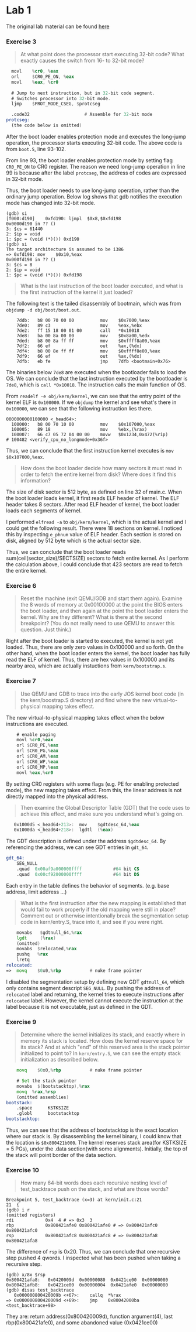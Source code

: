 # Lab 1

The original lab material can be found [here](http://cs492virt.kaist.ac.kr/lab1.html)

### Exercise 3
> At what point does the processor start executing 32-bit code? What exactly causes the switch from 16- to 32-bit mode?

```asm
  movl    %cr0, %eax
  orl     $CR0_PE_ON, %eax
  movl    %eax, %cr0
 
  # Jump to next instruction, but in 32-bit code segment.
  # Switches processor into 32-bit mode.
  ljmp    $PROT_MODE_CSEG, $protcseg

  .code32                     # Assemble for 32-bit mode
protcseg:
  (the code below is omitted)
```
After the boot loader enables protection mode and executes the long-jump operation, the processor starts executing 32-bit code. The above code is from `boot.S`, line 93-102. 

From line 93, the boot loader enables protection mode by setting flag `CR0_PE_ON` to CR0 register. 
The reason we need long-jump operation in line 99 is because after the label `protcseg`, the address of codes are expressed in 32-bit mode. 

Thus, the boot loader needs to use long-jump operation, rather than the ordinary jump operation. Below log shows that gdb notifies the execution mode has changed into 32-bit mode.
```shell
(gdb) si
[f000:d190]    0xfd190:	ljmpl  $0x8,$0xfd198
0x0000d190 in ?? ()
3: $cs = 61440
2: $ip = void
1: $pc = (void (*)()) 0xd190
(gdb) si
The target architecture is assumed to be i386
=> 0xfd198:	mov    $0x10,%eax
0x000fd198 in ?? ()
3: $cs = 8
2: $ip = void
1: $pc = (void (*)()) 0xfd198
```

> What is the last instruction of the boot loader executed, and what is the first instruction of the kernel it just loaded?

The following text is the tailed disassembly of bootmain, which was from `objdump -d obj/boot/boot.out`.
```
    7ddb:	b8 00 70 00 00       	mov    $0x7000,%eax
    7de0:	89 c3                	mov    %eax,%ebx
    7de2:	ff 15 18 00 01 00    	call   *0x10018
    7de8:	ba 00 8a 00 00       	mov    $0x8a00,%edx
    7ded:	b8 00 8a ff ff       	mov    $0xffff8a00,%eax
    7df2:	66 ef                	out    %ax,(%dx)
    7df4:	b8 00 8e ff ff       	mov    $0xffff8e00,%eax
    7df9:	66 ef                	out    %ax,(%dx)
    7dfb:	eb fe                	jmp    7dfb <bootmain+0x76>
```
The binaries below `7de8` are executed when the bootloader fails to load the OS.
We can conclude that the last instruction executed by the bootloader is `7de8`, which is `call *0x10018`.
The instruction calls the main function of OS.

From `readelf -e obj/kern/kernel`, we can see that the entry point of the kernel ELF is `0x100000`. If we `objdump` the kernel and see what's there in `0x100000`, we can see that the following instruction lies there.
```
0000000000100000 <_head64>:
  100000:	b8 00 70 10 00       	mov    $0x107000,%eax
  100005:	89 18                	mov    %ebx,(%rax)
  100007:	66 c7 05 72 04 00 00 	movw   $0x1234,0x472(%rip)        # 100482 <verify_cpu_no_longmode+0x36f>
```
Thus, we can conclude that the first instruction kernel executes is `mov $0x107000,%eax`.

> How does the boot loader decide how many sectors it must read in order to fetch the entire kernel from disk? Where does it find this information?

The size of disk sector is 512 byte, as defined on line 32 of main.c. 
When the boot loader loads kernel, it first reads ELF header of kernel. The ELF header takes 8 sectors. 
After read ELF header of kernel, the boot loader loads each segments of kernel.

I performed `elfread -a` to `obj/kern/kernel`, which is the actual kernel and I could get the following result.
There were 18 sections on kernel. I noticed this by inspecting `e_phnum` value of ELF header.
Each section is stored on disk, aligned by 512 byte which is the actual sector size.

Thus, we can conclude that the boot loader reads sum(ceil(sector_size)/SECTSIZE) sectors to fetch entire kernel. 
As I perform the calculation above, I could conclude that 423 sectors are read to fetch the entire kernel.

### Exercise 6
> Reset the machine (exit QEMU/GDB and start them again). Examine the 8 words of memory at 0x00100000 at the point the BIOS enters the boot loader, and then again at the point the boot loader enters the kernel. Why are they different? What is there at the second breakpoint? (You do not really need to use QEMU to answer this question. Just think.)

Right after the boot loader is started to executed, the kernel is not yet loaded.
Thus, there are only zero values in 0x100000 and so forth.
On the other hand, when the boot loader enters the kernel, the boot loader has fully read the ELF of kernel.
Thus, there are hex values in 0x100000 and its nearby area, which are actually instuctions from `kern/bootstrap.s`.

### Exercise 7
> Use QEMU and GDB to trace into the early JOS kernel boot code (in the kern/boostrap.S directory) and find where the new virtual-to-physical mapping takes effect. 

The new virtual-to-physical mapping takes effect when the below instructions are executed.
```asm
    # enable paging 
    movl %cr0,%eax
    orl $CR0_PE,%eax
    orl $CR0_PG,%eax
    orl $CR0_AM,%eax
    orl $CR0_WP,%eax
    orl $CR0_MP,%eax
    movl %eax,%cr0
```
By setting CR0 registers with some flags (e.g. PE for enabling protected mode), the new mapping takes effect.
From this, the linear address is not directly mapped into the physical address.

> Then examine the Global Descriptor Table (GDT) that the code uses to achieve this effect, and make sure you understand what's going on.

```asm
   0x1000d5 <_head64+213>:	mov    $gdtdesc_64,%eax
   0x1000da <_head64+218>:	lgdtl  (%eax)
```
The GDT description is defined under the address `$gdtdesc_64`. By referencing the address, we can see GDT entries in `gdt_64`.
```asm
gdt_64:
    SEG_NULL
    .quad  0x00af9a000000ffff            #64 bit CS
    .quad  0x00cf92000000ffff            #64 bit DS
```
Each entry in the table defines the behavior of segments. (e.g. base address, limit address ...)

> What is the first instruction after the new mapping is established that would fail to work properly if the old mapping were still in place? Comment out or otherwise intentionally break the segmentation setup code in kern/entry.S, trace into it, and see if you were right.

```asm
    movabs   $gdtnull_64,%rax
    lgdt     (%rax)
    (omitted)
    movabs  $relocated,%rax
    pushq   %rax
    lretq
relocated:
=>	movq	$0x0,%rbp			# nuke frame pointer
```

I disabled the segmentation setup by defining new GDT `gdtnull_64`, which only contains segment descript `SEG_NULL`.
By pushing the address of `relocated` label and returning, the kernel tries to execute instructions after `relocated` label. 
However, the kernel cannot execute the instruction at the label because it is not executable, just as defined in the GDT. 

### Exercise 9
> Determine where the kernel initializes its stack, and exactly where in memory its stack is located. How does the kernel reserve space for its stack? And at which "end" of this reserved area is the stack pointer initialized to point to?
In `kern/entry.S`, we can see the empty stack initialization as described below.
```asm
	movq	$0x0,%rbp			# nuke frame pointer

	# Set the stack pointer
	movabs	$(bootstacktop),%rax
	movq  %rax,%rsp
    (omitted assemblies)
bootstack:
	.space		KSTKSIZE
	.globl		bootstacktop   
bootstacktop:
```
Thus, we can see that the address of bootstacktop is the exact location where our stack is.
By disassembling the kernel binary, I could know that the location is `$0x800421b000`.
The kernel reserves stack area(for KSTKSIZE = 5 PGs), under the .data section(with some alignments).
Initially, the top of the stack will point border of the data section.

### Exercise 10
> How many 64-bit words does each recursive nesting level of test_backtrace push on the stack, and what are those words?
```shell
Breakpoint 5, test_backtrace (x=3) at kern/init.c:21
21	{
(gdb) i r
(omitted registers)
rdi            0x4	4 # => 0x3  3
rbp            0x800421afe0	0x800421afe0 # => 0x800421afc0 0x800421afc0
rsp            0x800421afc8	0x800421afc8 # => 0x800421afa8 0x800421afa8
```
The difference of `rsp` is 0x20. Thus, we can conclude that one recursive step pushed 4 qwords. I inspected what has been pushed when taking a recursive step.
```shell
(gdb) x/8x $rsp
0x800421afa8:	0x0420009d	0x00000080	0x0421ce00	0x00000080
0x800421afb8:	0x0421ce00	0x00000004	0x0421afe0	0x00000080
(gdb) disas test_backtrace
   0x000000800420009b <+67>:	callq  *%rax
=> 0x000000800420009d <+69>:	jmp    0x80042000ba <test_backtrace+98>
```
They are: return address(0x800420009d), function argument(4), last rbp(0x800421afe0), and some abandoned value (0x0421ce00)


